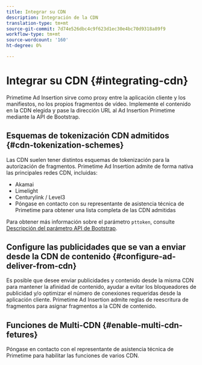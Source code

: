 ```yaml
---
title: Integrar su CDN
description: Integración de la CDN
translation-type: tm+mt
source-git-commit: 7d74e526dbc4c9f623d1ec30e4bc70d9318a89f9
workflow-type: tm+mt
source-wordcount: '160'
ht-degree: 0%

---
```



# Integrar su CDN {#integrating-cdn}

Primetime Ad Insertion sirve como proxy entre la aplicación cliente y los manifiestos, no los propios fragmentos de vídeo. Implemente el contenido en la CDN elegida y pase la dirección URL al Ad Insertion Primetime mediante la API de Bootstrap.<!-- For integration details, see [Supported CDNs](supported-cdns.md).-->

## Esquemas de tokenización CDN admitidos {#cdn-tokenization-schemes}

Las CDN suelen tener distintos esquemas de tokenización para la autorización de fragmentos. Primetime Ad Insertion admite de forma nativa las principales redes CDN, incluidas:

* Akamai
* Limelight
* Centurylink / Level3
* Póngase en contacto con su representante de asistencia técnica de Primetime para obtener una lista completa de las CDN admitidas

Para obtener más información sobre el parámetro `pttoken`, consulte [Descripción del parámetro API de Bootstrap](/help/dynamic-ad-insertion/msapi-topics/ms-getting-started/ms-api-query-params.md).

## Configure las publicidades que se van a enviar desde la CDN de contenido {#configure-ad-deliver-from-cdn}

Es posible que desee enviar publicidades y contenido desde la misma CDN para mantener la afinidad de contenido, ayudar a evitar los bloqueadores de publicidad y/o optimizar el número de conexiones requeridas desde la aplicación cliente. Primetime Ad Insertion admite reglas de reescritura de fragmentos para asignar fragmentos a la CDN de contenido.

<!--## Increase start-up performance with your CDN {#increase-startup-performance}

For more information, see [Optimizing start-up](optimize-video-startup-time.md).-->

## Funciones de Multi-CDN {#enable-multi-cdn-fetures}

Póngase en contacto con el representante de asistencia técnica de Primetime para habilitar las funciones de varios CDN.
